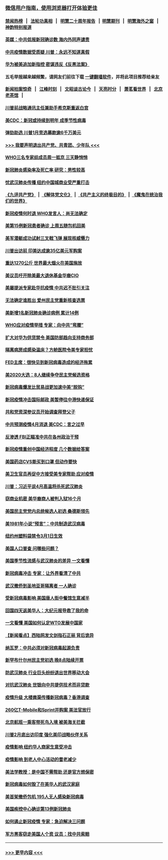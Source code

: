 ### [微信用户指南，使用浏览器打开体验更佳](https://github.com/gfw-breaker/banned-news1/blob/master/indexes/wechat-guide.md?t=0)
#### [禁闻热榜](热点新闻.md?t=0)  &nbsp;&nbsp;|&nbsp;&nbsp; [法轮功真相](https://github.com/gfw-breaker/truth/blob/master/README.md?t=0) &nbsp;&nbsp;|&nbsp;&nbsp; [明慧二十周年报告](https://github.com/gfw-breaker/mh-reports/blob/master/README.md?t=0) &nbsp;&nbsp;|&nbsp;&nbsp;[明慧期刊](https://github.com/gfw-breaker/mh-qikan) &nbsp;&nbsp;|&nbsp;&nbsp; [明慧海外之窗](https://github.com/gfw-breaker/mh-news/blob/master/README.md?t=0) &nbsp;&nbsp;|&nbsp;&nbsp; [神韵特别报道](https://github.com/gfw-breaker/mh-news/blob/master/shenyun.md?t=0)
#### [英媒：中共低报新冠确诊数 海内外同声谴责](../pages/nsc412/n11867421.md?t=02140944) 
#### [中共疫情数据受质疑 川普：永远不知道真假](../pages/nsc412/n11867195.md?t=02140944) 
#### [华为被美追加新指控 密谋违反《反黑法案》](../pages/nsc412/n11867191.md?t=02140944) 
#### 五毛举报越来越频繁，请网友们前往下载 [一键翻墙软件](https://github.com/gfw-breaker/ssr-accounts)，并将此项目推荐给亲友
#### [新闻拍案惊奇](https://github.com/gfw-breaker/banned-news1/blob/master/pages/link4.md) &nbsp;&nbsp;|&nbsp;&nbsp; [江峰时刻](https://github.com/gfw-breaker/banned-news1/blob/master/pages/link4.md) &nbsp;&nbsp;|&nbsp;&nbsp; [文昭谈古论今](https://github.com/gfw-breaker/banned-news1/blob/master/pages/link4.md) &nbsp;&nbsp;|&nbsp;&nbsp; [天亮时分](https://github.com/gfw-breaker/banned-news1/blob/master/pages/link4.md) &nbsp;&nbsp;|&nbsp;&nbsp; [萧茗看世界](https://github.com/gfw-breaker/banned-news1/blob/master/pages/link4.md) &nbsp;&nbsp;|&nbsp;&nbsp; [北京老茶馆](https://github.com/gfw-breaker/banned-news1/blob/master/pages/link4.md) &nbsp;&nbsp;|&nbsp;&nbsp; 
#### [川普前战略通讯主任兼助手希克斯重返白宫](../pages/nsc412/n11867104.md?t=02140944) 
#### [美CDC：新冠或持续到明年 成季节性病毒](../pages/nsc412/n11867279.md?t=02140944) 
#### [弹劾助选 川普1月竞选募款逾6千万美元](../pages/nsc412/n11866950.md?t=02140944) 
#### [>>> 我要声明退出共产党、共青团、少年队 <<<](https://github.com/begood0513/goodnews/blob/master/quit/letter.md) 
#### [WHO三名专家组成员周一抵京 三天静悄悄](../pages/nsc412/n11866947.md?t=02140944) 
#### [新冠肺炎感染率及死亡率 研究：男性较高](../pages/nsc412/n11866956.md?t=02140944) 
#### [忧武汉肺炎传播 纽约中国城商业受严重打击](../pages/nsc412/n11866902.md?t=02140944) 
#### [《九评共产党》](https://github.com/begood0513/9ping.md/blob/master/README.md) &nbsp;|&nbsp; [《解体党文化》](../../../../jtdwh.md/blob/master/README.md)  &nbsp;|&nbsp; [《共产主义的终极目的》](../../../../gczydzjmd.md/blob/master/README.md) &nbsp;|&nbsp; [《魔鬼在统治我们的世界》](../../../../mgztzwmdsj.md/blob/master/README.md) 
#### [新冠疫情何时退 WHO发言人：尚无法确定](../pages/nsc412/n11866864.md?t=02140944) 
#### [美第15例新冠患者确诊 上周五随包机回美](../pages/nsc412/n11866852.md?t=02140944) 
#### [美军潜艇成功试射三叉戟飞弹 展现核威慑力](../pages/nsc412/n11866046.md?t=02140944) 
#### [川普出访前 印美达成逾35亿美元军购案](../pages/nsc412/n11865444.md?t=02140944) 
#### [重达1270公斤 世界最大烟火在美国施放](../pages/nsc412/n11865198.md?t=02140944) 
#### [美议员吁开除美最大退休基金华裔CIO](../pages/nsc412/n11865230.md?t=02140944) 
#### [美屡提派专家赴华抗疫情 中共迟不批引关注](../pages/nsc412/n11864719.md?t=02140944) 
#### [无法确定谁胜出 爱州民主党重新核查选票](../pages/nsc412/n11864830.md?t=02140944) 
#### [美新增1名新冠肺炎确诊病例 累计14例](../pages/nsc412/n11864893.md?t=02140944) 
#### [WHO应对疫情举措 专家：向中共“弯腰”](../pages/nsc412/n11864727.md?t=02140944) 
#### [扩大对华为供货禁令 美国防部趋向支持商务部](../pages/nsc412/n11864773.md?t=02140944) 
#### [隔离病房成感染温床？方舱医院令美专家担忧](../pages/nsc412/n11864575.md?t=02140944) 
#### [FED主席：很快见到新冠病毒造成的经济拖累](../pages/nsc412/n11864507.md?t=02140944) 
#### [美2020大选：8人继续争夺民主党候选资格](../pages/nsc412/n11864327.md?t=02140944) 
#### [新冠病毒爆发比贸易战更加速中美“脱钩”](../pages/nsc412/n11864470.md?t=02140944) 
#### [新冠疫情冲击国际邮政 美暂停往中港快递保证](../pages/nsc412/n11864207.md?t=02140944) 
#### [共和党资深参议员开始调查拜登父子](../pages/nsc412/n11863984.md?t=02140944) 
#### [中共预测疫情4月消退 美CDC：言之过早](../pages/nsc412/n11864310.md?t=02140944) 
#### [反渗透 FBI正瞄准中共在各州政治干预](../pages/nsc412/n11864300.md?t=02140944) 
#### [新冠疫情重创中国经济程度 几个数据给答案](../pages/nsc412/n11864203.md?t=02140944) 
#### [美国药店CVS能买到口罩 但动作要快](../pages/nsc412/n11862438.md?t=02140944) 
#### [美卫生官员再促中方接受美专家帮助 应对疫情](../pages/nsc412/n11864043.md?t=02140944) 
#### [川普：习近平说4月高温将杀死武汉肺炎](../pages/nsc412/n11860814.md?t=02140944) 
#### [窃商业机密 美华裔商人被判入狱16个月](../pages/nsc412/n11863911.md?t=02140944) 
#### [美国民主党党内总统候选人初选 桑德斯领先](../pages/nsc412/n11863475.md?t=02140944) 
#### [美1981年小说“预言”：中共制造武汉病毒](../pages/nsc412/n11863306.md?t=02140944) 
#### [纽约州塑料袋禁令3月1日生效](../pages/nsc412/n11862832.md?t=02140944) 
#### [美国人口普查  问哪些问题？](../pages/nsc412/n11862808.md?t=02140944) 
#### [美国季节性流感与武汉肺炎的差异 一文看懂](../pages/nsc412/n11862428.md?t=02140944) 
#### [新冠病毒冲击 专家：让外界看清了中共](../pages/nsc412/n11862280.md?t=02140944) 
#### [武汉撤侨到圣地亚哥隔离者 一人确诊](../pages/nsc412/n11862460.md?t=02140944) 
#### [受新冠病毒影响 美国唐人街中餐馆生意减半](../pages/nsc412/n11861940.md?t=02140944) 
#### [回国四天返美华人：大纪元报导救了我的命](../pages/nsc412/n11862181.md?t=02140944) 
#### [一文看懂 美国如何认定WTO发展中国家](../pages/nsc412/n11862051.md?t=02140944) 
#### [【新闻看点】西陆网发文剑指石正丽 背后诡异](../pages/nsc412/n11861792.md?t=02140944) 
#### [纳瓦罗：中共必须对新冠病毒起源负责](../pages/nsc412/n11861810.md?t=02140944) 
#### [新罕布什尔州民主党初选 晚8点陆续开票](../pages/nsc412/n11861872.md?t=02140944) 
#### [防武汉肺炎 行业巨头纷纷退出世界移动大会](../pages/nsc412/n11861795.md?t=02140944) 
#### [对抗武汉肺炎 世银向中共提供技术而非贷款](../pages/nsc412/n11861652.md?t=02140944) 
#### [疫情升级 大楼粪渠传播新冠病毒？香港调查](../pages/nsc412/n11861556.md?t=02140944) 
#### [260亿T-Mobile和Sprint并购案 美法官放行](../pages/nsc412/n11861511.md?t=02140944) 
#### [北京航班一乘客带死鸟入境 被美海关拦截](../pages/nsc412/n11861317.md?t=02140944) 
#### [川普2月底出访印度 强化美印战略伙伴关系](../pages/nsc412/n11860557.md?t=02140944) 
#### [疫情影响  纽约华人商家生意受冲击](../pages/nsc412/n11860284.md?t=02140944) 
#### [疫情影响  到老人中心活动的耆老减少](../pages/nsc412/n11860199.md?t=02140944) 
#### [美法学教授：是中国不需帮助 还是官方想保密](../pages/nsc412/n11859492.md?t=02140944) 
#### [新冠病毒如何毁了在美华人的武汉家庭](../pages/nsc412/n11859524.md?t=02140944) 
#### [美首架撤侨包机 195人无人感染新冠病毒](../pages/nsc412/n11859908.md?t=02140944) 
#### [美国疾控中心确诊第13例新冠肺炎](../pages/nsc412/n11859966.md?t=02140944) 
#### [如何遏止新冠疫情 专家：急迫解决三问题](../pages/nsc412/n11859685.md?t=02140944) 
#### [军方黑客窃走美国人个资 议员：找中共索赔](../pages/nsc412/n11859371.md?t=02140944) 

----
#### [ >>> 更早内容 <<< ](../indexes/nsc412-earlier.md)
